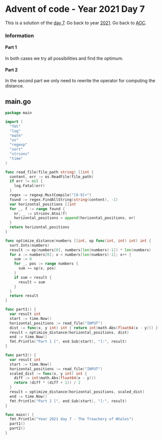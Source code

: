 # Advent of code - Year 2021 Day 7

This is a solution of the [day 7](https://adventofcode.com/2021/day/7). Go back to year [2021](2021.md). Go back to [AOC](../adventofcode.md).

### Information

#### Part 1

In both cases we try all possibilities and find the optimum.

#### Part 2

In the second part we only need to rewrite the operator for computing the distance.


## main.go

```go
package main

import (
  "fmt"
  "log"
  "math"
  "os"
  "regexp"
  "sort"
  "strconv"
  "time"
)

func read_file(file_path string) []int {
  content, err := os.ReadFile(file_path)
  if err != nil {
    log.Fatal(err)
  }
  regex := regexp.MustCompile("[0-9]+")
  found := regex.FindAllString(string(content), -1)
  var horizontal_positions []int
  for _, f := range found {
    nr, _ := strconv.Atoi(f)
    horizontal_positions = append(horizontal_positions, nr)
  }
  return horizontal_positions
}

func optimize_distance(numbers []int, op func(int, int) int) int {
  sort.Ints(numbers)
  result := op(numbers[0], numbers[len(numbers)-1]) * len(numbers)
  for x := numbers[0]; x < numbers[len(numbers)-1]; x++ {
    sum := 0
    for _, pos := range numbers {
      sum += op(x, pos)
    }
    if sum < result {
      result = sum
    }
  }
  return result
}

func part1() {
  var result int
  start := time.Now()
  horizontal_positions := read_file("INPUT")
  dist := func(x, y int) int { return int(math.Abs(float64(x - y))) }
  result = optimize_distance(horizontal_positions, dist)
  end := time.Now()
  fmt.Println("Part 1 [", end.Sub(start), "]:", result)
}

func part2() {
  var result int
  start := time.Now()
  horizontal_positions := read_file("INPUT")
  scaled_dist := func(x, y int) int {
    diff := int(math.Abs(float64(x - y)))
    return (diff * (diff + 1)) / 2
  }
  result = optimize_distance(horizontal_positions, scaled_dist)
  end := time.Now()
  fmt.Println("Part 2 [", end.Sub(start), "]:", result)
}

func main() {
  fmt.Println("Year 2021 day 7 - The Treachery of Whales")
  part1()
  part2()
}
```


